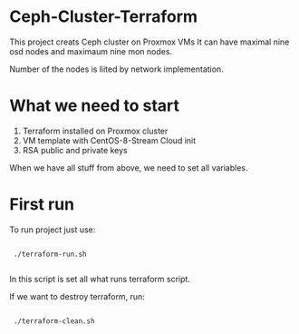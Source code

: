 # Ceph-Cluster-Terraform

This project creats Ceph cluster on Proxmox VMs 
It can have maximal nine osd nodes and maximaum nine mon nodes.

Number of the nodes is liited by network implementation.

# What we need to start
 1. Terraform installed on Proxmox cluster
 2. VM template with CentOS-8-Stream Cloud init
 3. RSA public and private keys
 
 When we have all stuff from above, we need to set all variables.
 
 # First run
 
 To run project just use:
 
 <code>
 ./terraform-run.sh
 </code>
  
  
 In this script is set all what runs terraform script.
 
 If we want to destroy terraform, run:
 
 <code>
 ./terraform-clean.sh
  </code>

